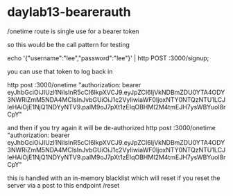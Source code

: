 # daylab13-bearerauth

/onetime route is single use for a bearer token

so this would be the call pattern for testing

echo '{"username":"lee","password":"lee"}' | http POST :3000/signup;

you can use that token to log back in 

http post :3000/onetime "authorization: bearer eyJhbGciOiJIUzI1NiIsInR5cCI6IkpXVCJ9.eyJpZCI6IjVkNDBmZDU0YTA4ODY3NWRiZmM5NDA4MCIsInJvbGUiOiJ1c2VyIiwiaWF0IjoxNTY0NTQzNTU1LCJleHAiOjE1NjQ1NDYyNTV9.palM9oJ7pXt1zEIqOBHMI2M4tmEJH7ysWBYuoI8rCpY"

and then if you try again it will be de-authorized
http post :3000/onetime "authorization: bearer eyJhbGciOiJIUzI1NiIsInR5cCI6IkpXVCJ9.eyJpZCI6IjVkNDBmZDU0YTA4ODY3NWRiZmM5NDA4MCIsInJvbGUiOiJ1c2VyIiwiaWF0IjoxNTY0NTQzNTU1LCJleHAiOjE1NjQ1NDYyNTV9.palM9oJ7pXt1zEIqOBHMI2M4tmEJH7ysWBYuoI8rCpY"

this is handled with an in-memory blacklist which will reset if you reset the server via a post to this endpoint
/reset

